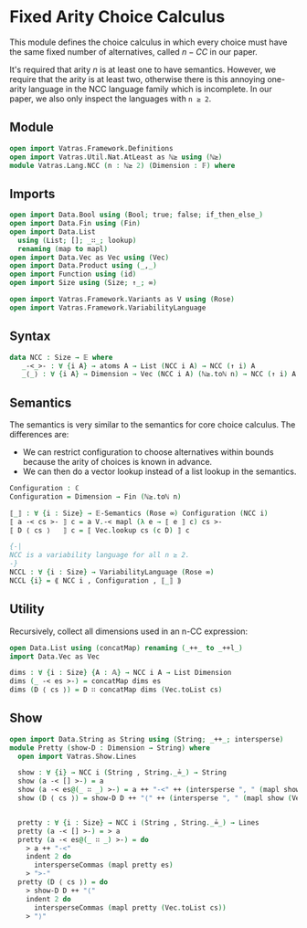 # Fixed Arity Choice Calculus

This module defines the choice calculus in which every choice must have the same
fixed number of alternatives, called $n-CC$ in our paper.

It's required that arity $n$ is at least one to have semantics. However, we require
that the arity is at least two, otherwise there is this annoying one-arity
language in the NCC language family which is incomplete.
In our paper, we also only inspect the languages with `n ≥ 2`.

## Module

```agda
open import Vatras.Framework.Definitions
open import Vatras.Util.Nat.AtLeast as ℕ≥ using (ℕ≥)
module Vatras.Lang.NCC (n : ℕ≥ 2) (Dimension : 𝔽) where
```

## Imports

```agda
open import Data.Bool using (Bool; true; false; if_then_else_)
open import Data.Fin using (Fin)
open import Data.List
  using (List; []; _∷_; lookup)
  renaming (map to mapl)
open import Data.Vec as Vec using (Vec)
open import Data.Product using (_,_)
open import Function using (id)
open import Size using (Size; ↑_; ∞)

open import Vatras.Framework.Variants as V using (Rose)
open import Vatras.Framework.VariabilityLanguage
```

## Syntax

```agda
data NCC : Size → 𝔼 where
   _-<_>- : ∀ {i A} → atoms A → List (NCC i A) → NCC (↑ i) A
   _⟨_⟩ : ∀ {i A} → Dimension → Vec (NCC i A) (ℕ≥.toℕ n) → NCC (↑ i) A
```

## Semantics

The semantics is very similar to the semantics for core choice calculus.
The differences are:

- We can restrict configuration to choose alternatives within bounds because the arity of choices is known in advance.
- We can then do a vector lookup instead of a list lookup in the semantics.

```agda
Configuration : ℂ
Configuration = Dimension → Fin (ℕ≥.toℕ n)

⟦_⟧ : ∀ {i : Size} → 𝔼-Semantics (Rose ∞) Configuration (NCC i)
⟦ a -< cs >- ⟧ c = a V.-< mapl (λ e → ⟦ e ⟧ c) cs >-
⟦ D ⟨ cs ⟩   ⟧ c = ⟦ Vec.lookup cs (c D) ⟧ c

{-|
NCC is a variability language for all n ≥ 2.
-}
NCCL : ∀ {i : Size} → VariabilityLanguage (Rose ∞)
NCCL {i} = ⟪ NCC i , Configuration , ⟦_⟧ ⟫
```

## Utility

Recursively, collect all dimensions used in an n-CC expression:
```agda
open Data.List using (concatMap) renaming (_++_ to _++l_)
import Data.Vec as Vec

dims : ∀ {i : Size} {A : 𝔸} → NCC i A → List Dimension
dims (_ -< es >-) = concatMap dims es
dims (D ⟨ cs ⟩) = D ∷ concatMap dims (Vec.toList cs)
```

## Show

```agda
open import Data.String as String using (String; _++_; intersperse)
module Pretty (show-D : Dimension → String) where
  open import Vatras.Show.Lines

  show : ∀ {i} → NCC i (String , String._≟_) → String
  show (a -< [] >-) = a
  show (a -< es@(_ ∷ _) >-) = a ++ "-<" ++ (intersperse ", " (mapl show es)) ++ ">-"
  show (D ⟨ cs ⟩) = show-D D ++ "⟨" ++ (intersperse ", " (mapl show (Vec.toList cs))) ++ "⟩"


  pretty : ∀ {i : Size} → NCC i (String , String._≟_) → Lines
  pretty (a -< [] >-) = > a
  pretty (a -< es@(_ ∷ _) >-) = do
    > a ++ "-<"
    indent 2 do
      intersperseCommas (mapl pretty es)
    > ">-"
  pretty (D ⟨ cs ⟩) = do
    > show-D D ++ "⟨"
    indent 2 do
      intersperseCommas (mapl pretty (Vec.toList cs))
    > "⟩"
```
